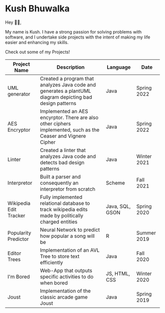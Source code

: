 <h1> Kush Bhuwalka </h1>

Hey 👋👋, 
 
My name is Kush. I have a strong passion for solving problems with software, and I undertake side projects with the intent of making my life easier and enhancing my skills. 

Check out some of my Projects!

Project Name | Description | Language | Date
------------ | -------------|------------ | -------------
UML generator | Created a program that analyzes Java code and generates a plantUML diagram depicting bad design patterns | Java | Spring 2022
AES Encryptor | Implemented an AES encyrptor. There are also other ciphers implemented, such as the Ceaser and Vignere Cipher | Java | Spring 2022 
Linter | Created a linter that analyzes Java code and detects bad design patterns | Java | Winter 2021
Interpretor | Built a parser and consequently an interpretor from scratch | Scheme | Fall 2021
Wikipedia Edit Tracker | Fully implemented relational database to track wikipedia edits made by politically charged entities | Java, SQL, GSON | Spring 2020
Popularity Predictor | Neural Network to predict how popular a song will be  | R | Summer 2019
Editor Trees | Implementation of an AVL Tree to store text efficiently | Java | Fall 2020 
I'm Bored | Web-App that outputs specific activities to do when bored | JS, HTML, CSS | Winter 2020
Joust | Implementation of the classic arcade game Joust | Java | Spring 2019 


